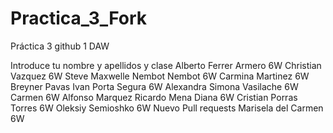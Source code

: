 # Practica_3_Fork
Práctica 3 github 1 DAW


Introduce tu nombre y apellidos y clase
Alberto Ferrer Armero 6W
Christian Vazquez 6W
Steve Maxwelle Nembot Nembot 6W
Carmina Martinez 6W
Breyner Pavas
Ivan Porta Segura 6W
Alexandra Simona Vasilache 6W
Carmen 6W
Alfonso Marquez
Ricardo Mena Diana 6W
Cristian Porras Torres 6W
Oleksiy Semioshko 6W
Nuevo Pull requests
Marisela del Carmen 6W
